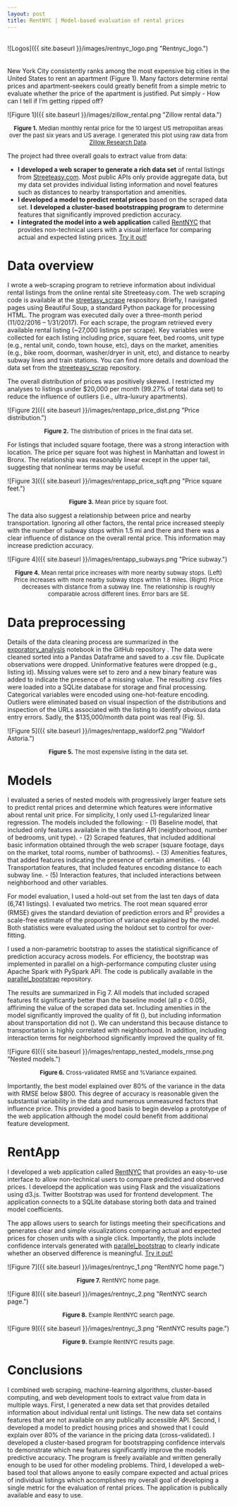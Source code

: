 ```yaml
---
layout: post
title: RentNYC | Model-based evaluation of rental prices
---
```

<br>
![Logos]({{ site.baseurl }}/images/rentnyc_logo.png "Rentnyc_logo.")
<br>
<br>
<br>
New York City consistently ranks among the most expensive big cities in the United States to rent an apartment (Figure 1).  Many factors determine rental prices and apartment-seekers could greatly benefit from a simple metric to evaluate whether the price of the apartment is justified.  Put simply - How can I tell if I’m getting ripped off?

![Figure 1]({{ site.baseurl }}/images/zillow_rental.png "Zillow rental data.")
<p align="center">
<font size="2"><b>Figure 1.</b> Median monthly rental price for the 10 largest US metropolitan areas over the past six years and US average. I generated this plot using raw data from <a href = "https://www.zillow.com/research/data/">Zillow Research Data</a>.</font>
</p>

The project had three overall goals to extract value from data:
- **I developed a web scraper to generate a rich data set** of rental listings from [Streeteasy.com](https://www.streeteasy.com).  Most public APIs only provide aggregate data, but my data set provides individual listing information and novel features such as distances to nearby transportation and amenities.
- **I developed a model to predict rental prices** based on the scraped data set.  **I developed a cluster-based bootstrapping program** to determine features that significantly improved prediction accuracy.
- **I integrated the model into a web application** called [RentNYC](https://purcelba.pythonanywhere.com/) that provides non-technical users with a visual interface for comparing actual and expected listing prices.  [Try it out!](https://purcelba.pythonanywhere.com/)

# Data overview

I wrote a web-scraping program to retrieve information about individual rental listings from the online rental site Streeteasy.com.  The web scraping code is available at the [streetasy_scrape](https://github.com/purcelba/streeteasy_scrape) respository. Briefly, I navigated pages using Beautiful Soup, a standard Python package for processing HTML.  The program was executed daily over a three-month period (11/02/2016 – 1/31/2017).  For each scrape, the program retrieved every available rental listing (~27,000 listings per scrape). Key variables were collected for each listing including price, square feet, bed rooms, unit type (e.g., rental unit, condo, town house, etc), days on the market, amenities (e.g., bike room, doorman, washer/dryer in unit, etc), and distance to nearby subway lines and train stations.  You can find more details and download the data set from the [streeteasy_scrap](https://github.com/purcelba/streeteasy_scrape) repository.

The overall distribution of prices was positively skewed. I restricted my analyses to listings under $20,000 per month (99.27% of total data set) to reduce the influence of outliers (i.e., ultra-luxury apartments).

![Figure 2]({{ site.baseurl }}/images/rentapp_price_dist.png "Price distribution.")
<p align="center">
<font size="2"><b>Figure 2.</b> The distribution of prices in the final data set. </font>
</p>

For listings that included square footage, there was a strong interaction with location.  The price per square foot was highest in Manhattan and lowest in Bronx.  The relationship was reasonably linear except in the upper tail, suggesting that nonlinear terms may be useful.

![Figure 3]({{ site.baseurl }}/images/rentapp_price_sqft.png "Price square feet.")
<p align="center">
<font size="2"><b>Figure 3.</b> Mean price by square foot. </font>
</p>

The data also suggest a relationship between price and nearby transportation.  Ignoring all other factors, the rental price increased steeply with the number of subway stops within 1.5 mi and there and there was a clear influence of distance on the overall rental price. This information may increase prediction accuracy.

![Figure 4]({{ site.baseurl }}/images/rentapp_subways.png "Price subway.")
<p align="center">
<font size="2"><b>Figure 4.</b> Mean rental price increases with more nearby subway stops.  (Left) Price increases with more nearby subway stops within 1.8 miles.  (Right) Price decreases with distance from a subway line.  The relationship is roughly comparable across different lines.  Error bars are SE.   </font>
</p>

# Data preprocessing

Details of the data cleaning process are summarized in the [exporatory_analysis](https://github.com/purcelba/streeteasy_model/blob/master/notebooks/exploratory_analysis.ipynb) notebook in the GitHub repository .  The data were cleaned sorted into a Pandas Dataframe and saved to a .csv file.  Duplicate observations were dropped.  Uninformative features were dropped (e.g., listing id).  Missing values were set to zero and a new binary feature was added to indicate the presence of a missing value.  The resulting .csv files were loaded into a SQLite database for storage and final processing.  Categorical variables were encoded using one-hot-feature encoding. Outliers were eliminated based on visual inspection of the distributions and inspection of the URLs associated with the listing to identify obvious data entry errors. Sadly, the $135,000/month data point was real (Fig. 5).

![Figure 5]({{ site.baseurl }}/images/rentapp_waldorf2.png "Waldorf Astoria.")
<p align="center">
<font size="2"><b>Figure 5.</b> The most expensive listing in the data set. </font>
</p>


# Models
I evaluated a series of nested models with progressively larger feature sets to predict rental prices and determine which features were informative about rental unit price.  For simplicity, I only used L1-regularized linear regression. The models included the following:
        - (1) Baseline model, that included only features available in the standard API (neighborhood, number of bedrooms, unit type).
        - (2) Scraped features, that included additional basic information obtained through the web scraper (square footage, days on the market, total rooms, number of bathrooms).
        - (3) Amenities features, that added features indicating the presence of certain amenities.
        - (4) Transportation features, that included features encoding distance to each subway line.
        - (5) Interaction features, that included interactions between neighborhood and other variables.

For model evaluation, I used a hold-out set from the last ten days of data (6,741 listings).  I evaluated two metrics.  The root mean squared error (RMSE) gives the standard deviation of prediction errors and R<sup>2</sup> provides a scale-free estimate of the proportion of variance explained by the model. Both statistics were evaluated using the holdout set to control for over-fitting. 

I used a non-parametric bootstrap to asses the statistical significance of prediction accuracy across models.  For efficiency, the bootstrap was implemented in parallel on a high-performance computing cluster using Apache Spark with PySpark API.  The code is publically available in the [parallel_bootstrap](https://github.com/purcelba/parallel_bootstrap) repository.  

The results are summarized in Fig 7.  All models that included scraped features fit significantly better than the baseline model (all p < 0.05), affiriming the value of the scraped data set.  Including amenities in the model significantly improved the quality of fit (), but including information about transportation did not (). We can understand this because distance to transportation is highly correlated with neighborhood.  In addition, including interaction terms for neighborhood significantly improved the quality of fit.

![Figure 6]({{ site.baseurl }}/images/rentapp_nested_models_rmse.png "Nested models.")
<p align="center">
<font size="2"><b>Figure 6.</b> Cross-validated RMSE and %Variance expained.   </font>
</p>

Importantly, the best model explained over 80% of the variance in the data with RMSE below $800.  This degree of accuracy is reasonable given the substantial variability in the data and numerous unmeasured factors that influence price.  This provided a good basis to begin develop a prototype of the web application although the model could  benefit from additional feature development.


# RentApp
I developed a web application called [RentNYC]() that provides an easy-to-use interface to allow non-technical users to compare predicted and observed prices.  I develoepd the application was using Flask and the visualizations using d3.js.  Twitter Bootstrap was used for frontend development. The application connects to a SQLite database storing both data and trained model coefficients.  

The app allows users to search for listings meeting their specifications and generates clear and simple visualizations comparing actual and expected prices for chosen units with a single click.  Importantly, the plots include confidence intervals generated with [parallel_bootstrap](https://github.com/purcelba/parallel_bootstrap) to clearly indicate whether an observed difference is meaningful.  [Try it out!](https://purcelba.pythonanywhere.com/)

![Figure 7]({{ site.baseurl }}/images/rentnyc_1.png "RentNYC home page.")
<p align="center">
<font size="2"><b>Figure 7.</b> RentNYC home page.   </font>
</p>

![Figure 8]({{ site.baseurl }}/images/rentnyc_2.png "RentNYC search page.")
<p align="center">
<font size="2"><b>Figure 8.</b> Example RentNYC search page.   </font>
</p>

![Figure 9]({{ site.baseurl }}/images/rentnyc_3.png "RentNYC results page.")
<p align="center">
<font size="2"><b>Figure 9.</b> Example RentNYC results page.   </font>
</p>

# Conclusions

I combined web scraping, machine-learning algorithms, cluster-based computing, and web development tools to extract value from data in multiple ways.  First, I generated a new data set that provides detailed information about individual rental unit listings.  The new data set contains features that are not available on any publically accessible API.  Second, I developed a model to predict housing prices and showed that I could explain over 80% of the variance in the pricing data (cross-validated).  I developed a cluster-based program for bootstrapping confidence intervals to demonstrate which new features significantly improve the models predictive accuracy.  The program is freely available and written generally enough to be used for other modeling problems.  Third, I developed a web-based tool that allows anyone to easily compare expected and actual prices of individual listings which accomplishes my overall goal of developing a single metric for the evaluation of rental prices.  The application is publically available and easy to use.




